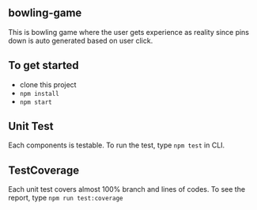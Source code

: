## bowling-game
This is bowling game where the user gets experience as reality since pins down is auto generated based on user click.

## To get started
- clone this project
- `npm install`
- `npm start`

## Unit Test
Each components is testable. To run the test, type `npm test` in CLI.
## TestCoverage
Each unit test covers almost 100% branch and lines of codes. To see the report, type `npm run test:coverage`